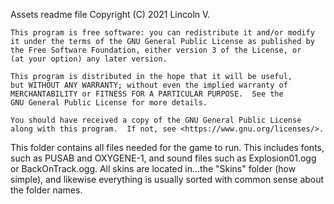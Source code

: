 Assets readme file
    Copyright (C) 2021  Lincoln V.

    This program is free software: you can redistribute it and/or modify
    it under the terms of the GNU General Public License as published by
    the Free Software Foundation, either version 3 of the License, or
    (at your option) any later version.

    This program is distributed in the hope that it will be useful,
    but WITHOUT ANY WARRANTY; without even the implied warranty of
    MERCHANTABILITY or FITNESS FOR A PARTICULAR PURPOSE.  See the
    GNU General Public License for more details.

    You should have received a copy of the GNU General Public License
    along with this program.  If not, see <https://www.gnu.org/licenses/>.

This folder contains all files needed for the game to run.  This includes 
fonts, such as PUSAB and OXYGENE-1, and sound files such as Explosion01.ogg
or BackOnTrack.ogg. All skins are located in...the "Skins" folder (how
simple), and likewise everything is usually sorted with common sense about
the folder names.
